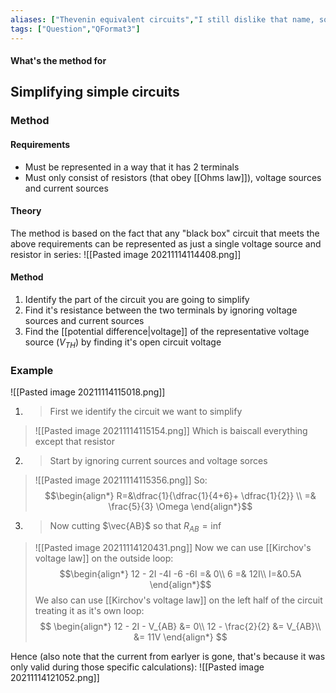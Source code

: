 ```yaml
---
aliases: ["Thevenin equivalent circuits","I still dislike that name, so he dons't be to be the file name","Thevinins theorem"]
tags: ["Question","QFormat3"]
---
```


#### What's the method for
## Simplifying simple circuits
### Method
#### Requirements
- Must be represented in a way that it has 2 terminals
- Must only consist of resistors (that obey [[Ohms law]]), voltage sources and current sources

#### Theory
The method is based on the fact that any "black box" circuit that meets the above requirements can be represented as just a single voltage source and resistor in series:
![[Pasted image 20211114114408.png]]

#### Method
1) Identify the part of the circuit you are going to simplify
2) Find it's resistance between the two terminals by ignoring voltage sources and current sources
3) Find the [[potential difference|voltage]] of the representative voltage source ($V_{TH}$) by finding it's open circuit voltage

### Example
 ![[Pasted image 20211114115018.png]]
 
 1) > First we identify the circuit we want to simplify
 > ![[Pasted image 20211114115154.png]]
> Which is baiscall everything except that resistor

2) > Start by ignoring current sources and voltage sorces 
> ![[Pasted image 20211114115356.png]]
> So: 
> $$\begin{align*}
R=&\dfrac{1}{\dfrac{1}{4+6}+ \dfrac{1}{2}}  \\
=& \frac{5}{3} \Omega
\end{align*}$$

3) > Now cutting $\vec{AB}$ so that $R_{AB} = \inf$
> ![[Pasted image 20211114120431.png]] 
> Now we can use [[Kirchov's voltage law]] on the outside loop:
> $$\begin{align*}
12 - 2I -4I -6 -6I =& 0\\
6 =& 12I\\
I=&0.5A
\end{align*}$$
> We also can use [[Kirchov's voltage law]] on the left half of the circuit treating it as it's own loop:
> $$ \begin{align*}
12 - 2I - V_{AB} &= 0\\
12 - \frac{2}{2} &= V_{AB}\\
&= 11V 
\end{align*} $$

Hence (also note that the current from earlyer is gone, that's because it was only valid during those specific calculations):
![[Pasted image 20211114121052.png]]
